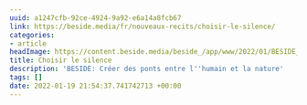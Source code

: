 ```yaml
---
uuid: a1247cfb-92ce-4924-9a92-e6a14a8fcb67
link: https://beside.media/fr/nouveaux-recits/choisir-le-silence/
categories:
- article
headImage: https://content.beside.media/beside_/app/www/2022/01/BESIDE_Newyear_Alma_facebook.jpg
title: Choisir le silence
description: 'BESIDE: Créer des ponts entre l''humain et la nature'
tags: []
date: 2022-01-19 21:54:37.741742713 +00:00
---
```

